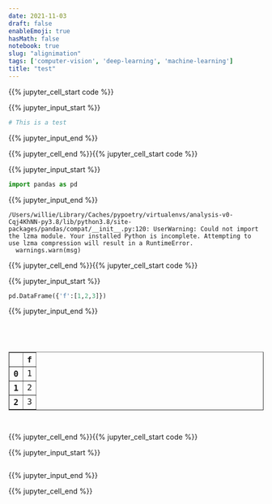 ```yaml
---
date: 2021-11-03
draft: false
enableEmoji: true
hasMath: false
notebook: true
slug: "alignimation"
tags: ['computer-vision', 'deep-learning', 'machine-learning']
title: "test"   
---
```

{{% jupyter_cell_start code %}}


{{% jupyter_input_start %}}

```python
# This is a test
```

{{% jupyter_input_end %}}

{{% jupyter_cell_end %}}{{% jupyter_cell_start code %}}


{{% jupyter_input_start %}}

```python
import pandas as pd
```

{{% jupyter_input_end %}}

    /Users/willie/Library/Caches/pypoetry/virtualenvs/analysis-v0-Cqj4KhNN-py3.8/lib/python3.8/site-packages/pandas/compat/__init__.py:120: UserWarning: Could not import the lzma module. Your installed Python is incomplete. Attempting to use lzma compression will result in a RuntimeError.
      warnings.warn(msg)


{{% jupyter_cell_end %}}{{% jupyter_cell_start code %}}


{{% jupyter_input_start %}}

```python
pd.DataFrame({'f':[1,2,3]})
```

{{% jupyter_input_end %}}




<pre><code class="nohighlight"><div>
<style scoped>
    .dataframe tbody tr th:only-of-type {
        vertical-align: middle;
    }

    .dataframe tbody tr th {
        vertical-align: top;
    }

    .dataframe thead th {
        text-align: right;
    }
</style>
<table border="1" class="dataframe">
  <thead>
    <tr style="text-align: right;">
      <th></th>
      <th>f</th>
    </tr>
  </thead>
  <tbody>
    <tr>
      <th>0</th>
      <td>1</td>
    </tr>
    <tr>
      <th>1</th>
      <td>2</td>
    </tr>
    <tr>
      <th>2</th>
      <td>3</td>
    </tr>
  </tbody>
</table>
</div></pre></code>



{{% jupyter_cell_end %}}{{% jupyter_cell_start code %}}


{{% jupyter_input_start %}}

```python

```

{{% jupyter_input_end %}}

{{% jupyter_cell_end %}}